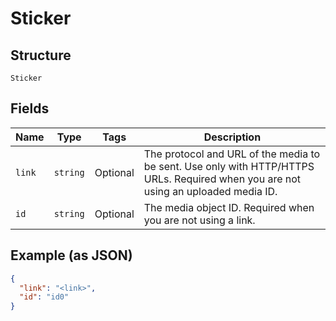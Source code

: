 
# Sticker

## Structure

`Sticker`

## Fields

| Name | Type | Tags | Description |
|  --- | --- | --- | --- |
| `link` | `string` | Optional | The protocol and URL of the media to be sent. Use only with HTTP/HTTPS URLs. Required when you are not using an uploaded media ID. |
| `id` | `string` | Optional | The media object ID. Required when you are not using a link. |

## Example (as JSON)

```json
{
  "link": "<link>",
  "id": "id0"
}
```

